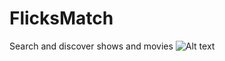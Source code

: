 # FlicksMatch
Search and discover shows and movies
![Alt text](./assets/IMG_2101.PNG?raw=true "Title")